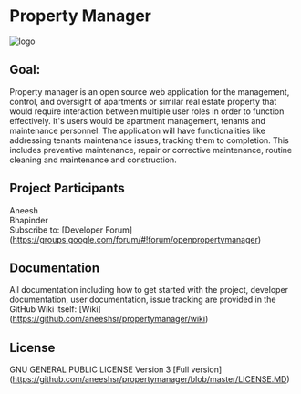 # Property Manager
![logo](https://github.com/aneeshsr/propertymanager/tree/master/documentation/logo.jpg)
## Goal:
Property manager is an open source web application for the management, control, and oversight of apartments or similar real estate property that would require interaction between multiple user roles in order to function effectively. It's users would be apartment management, tenants and maintenance personnel. 
The application will have functionalities like addressing tenants maintenance issues, tracking them to completion. This includes preventive maintenance, repair or corrective maintenance, routine cleaning and maintenance and construction.



## Project Participants
Aneesh  
Bhapinder  
Subscribe to: [Developer Forum] (https://groups.google.com/forum/#!forum/openpropertymanager)

## Documentation

All documentation including how to get started with the project, developer documentation, user documentation, issue tracking are provided in the GitHub Wiki itself:
[Wiki] (https://github.com/aneeshsr/propertymanager/wiki)

## License
GNU GENERAL PUBLIC LICENSE Version 3
[Full version] (https://github.com/aneeshsr/propertymanager/blob/master/LICENSE.MD)



